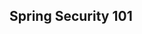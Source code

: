 <!-- .slide: class="first-slide" sfeir-level="2" sfeir-techno="Spring" -->

## **Spring Security 101**

